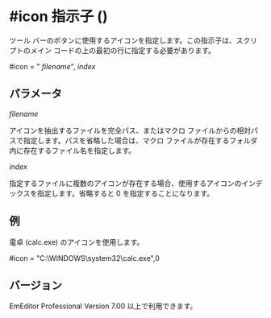 # \#icon 指示子 ()

ツール バーのボタンに使用するアイコンを指定します。この指示子は、スクリプトのメイン コードの上の最初の行に指定する必要があります。

#icon = " _filename_", _index_

## パラメータ

_filename_

アイコンを抽出するファイルを完全パス、またはマクロ ファイルからの相対パスで指定します。パスを省略した場合は、マクロ ファイルが存在するフォルダ内に存在するファイル名を指定します。

_index_

指定するファイルに複数のアイコンが存在する場合、使用するアイコンのインデックスを指定します。省略すると 0 を指定することになります。

## 例

電卓 (calc.exe) のアイコンを使用します。

#icon = "C:\\WINDOWS\\system32\\calc.exe",0

## バージョン

EmEditor Professional Version 7.00 以上で利用できます。
